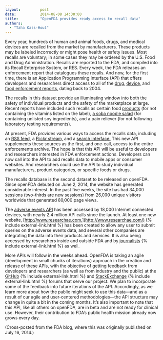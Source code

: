 ```yaml
---
layout:         post
date:           2014-08-08 14:30:00
title:          "OpenFDA provides ready access to recall data"
authors:        
  - "Taha Kass-Hout"
---
```


Every year, hundreds of human and animal foods, drugs, and medical devices are recalled from the market by manufacturers. These products may be labeled incorrectly or might pose health or safety issues. Most recalls are voluntary; in some cases they may be ordered by the U.S. Food and Drug Administration. Recalls are reported to the FDA, and compiled into its Recall Enterprise System, or RES. Every week, the FDA releases an enforcement report that catalogues these recalls. And now, for the first time, there is an Application Programming Interface (API) that offers developers and researchers direct access to all of the [drug,](http://open.fda.gov/drug/enforcement/) [device,](http://open.fda.gov/device/enforcement/) and [food enforcement reports,](http://open.fda.gov/food/enforcement/) dating back to 2004.

The recalls in this dataset provide an illuminating window into both the safety of individual products and the safety of the marketplace at large. Recent reports have included such recalls as certain food [products](http://www.accessdata.fda.gov/scripts/enforcement/enforce_rpt-Product-Tabs.cfm?action=select&recall_number=V-075-2014&w=06252014&lang=eng) (for not containing the vitamins listed on the label), [a soba noodle salad](http://www.accessdata.fda.gov/scripts/enforcement/enforce_rpt-Product-Tabs.cfm?action=select&recall_number=F-2033-2014&w=06252014&lang=eng) (for containing unlisted soy ingredients), and a pain reliever  (for not following laboratory testing requirements).

At present, FDA provides various ways to access the recalls data, including an [RSS feed,](http://www.fda.gov/AboutFDA/ContactFDA/StayInformed/RSSFeeds/Recalls/rss.xml) a [Flickr stream,](https://www.flickr.com/photos/fdaphotos/sets/72157639317944704/) and a [search interface.](http://www.fda.gov/Safety/Recalls/default.htm) This new API supplements these sources as the first, and one-call, access to the entire enforcements archive. The hope is that this API will be useful to developers and researchers interested in FDA enforcement actions. Developers can now call into the API to add recalls data to mobile apps or consumer websites. And researchers could use the API to study individual manufacturers, product categories, or specific foods or drugs.

The recalls database is the second dataset to be released on openFDA. Since openFDA debuted on June 2, 2014, the website has generated considerable interest. In the past five weeks, the site has had 34,000 sessions (two-thirds are new sessions) from 26,000 unique visitors worldwide that generated 80,000 page views.

The [adverse events API](http://open.fda.gov/drug/event/) has been accessed by 18,000 Internet connected devices, with nearly 2.4 million API calls since the launch.  At least one new website, [http://www.researchae.com,](http://www.researchae.com/) {% include external-link.html %} has been created to allow any user to submit queries on the adverse events data, and several other companies are integrating the data into their products and services. It is also being accessed by researchers inside and outside FDA and by [journalists](http://www.fiercepharma.com/story/biogen-ms-blockbuster-tecfidera-earns-high-marks-safety/2014-06-26) {% include external-link.html %} as well.

More APIs will follow in the weeks ahead. OpenFDA is taking an agile (development in small chunks of iterations) approach in the creation and release of these APIs, with the objective of getting feedback from developers and researchers (as well as from industry and the public) at the [GitHub](http://github.com/FDA/openfda) {% include external-link.html %} and [StackExchange](https://opendata.stackexchange.com/questions/tagged/openfda) {% include external-link.html %} forums that serve our project. We plan to incorporate some of the feedback into future iterations of the API. Accordingly, as we learn more about how the public might seek to use this data—and as a result of our agile and user-centered methodologies—the API structure may change in quite a bit in the coming months. It’s also important to note that this API, like all others on openFDA, are in beta and are not ready for clinical use. However, their contribution to FDA’s public health mission already now grows every day.

(Cross-posted from the FDA blog, where this was originally published on July 16, 2014.)
